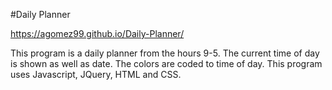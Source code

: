 #Daily Planner

https://agomez99.github.io/Daily-Planner/


This program is a daily planner from the hours 9-5.
The current time of day  is shown as well as date.
The colors are coded to time of day.
This program uses Javascript, JQuery, HTML and CSS.
